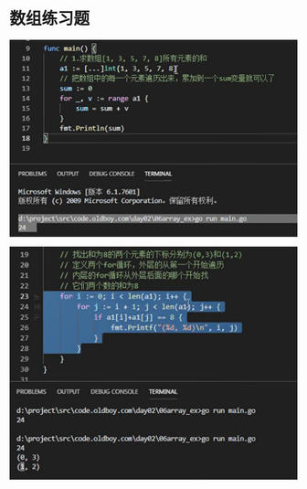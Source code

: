 # 数组练习题

![20201006_225634_27](image/20201006_225634_27.png)

![20201006_225721_50](image/20201006_225721_50.png) 
